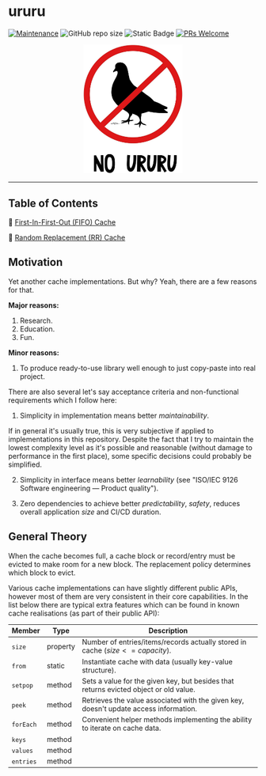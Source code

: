 # ururu

[![Maintenance](https://img.shields.io/maintenance/yes/2023.svg?style=flat)]()
![GitHub repo size](https://img.shields.io/github/repo-size/zhibirc/ururu?style=flat&color=008080)
![Static Badge](https://img.shields.io/badge/cache_algorithms-7-f0e68c)
[![PRs Welcome](https://img.shields.io/badge/PRs-welcome-blue.svg?style=flat)]()

<p align="center">
    <img width="200" src="ururu.jpeg">
</p>

---

## Table of Contents

🐢 [First-In-First-Out (FIFO) Cache](./fifo-cache/)

🐝 [Random Replacement (RR) Cache](./rr-cache/)

## Motivation

Yet another cache implementations. But why? Yeah, there are a few reasons for that.

**Major reasons:**

1. Research.
2. Education.
3. Fun.

**Minor reasons:**

1. To produce ready-to-use library well enough to just copy-paste into real project.

There are also several let's say acceptance criteria and non-functional requirements which I follow here:

1. Simplicity in implementation means better _maintainability_.

If in general it's usually true, this is very subjective if applied to implementations in this repository. Despite the fact that I try to maintain the lowest complexity level as it's possible and reasonable (without damage to performance in the first place), some specific decisions could probably be simplified.

2. Simplicity in interface means better _learnability_ (see "ISO/IEC 9126 Software engineering — Product quality").

3. Zero dependencies to achieve better _predictability_, _safety_, reduces overall application _size_ and CI/CD duration.

## General Theory

When the cache becomes full, a cache block or record/entry must be evicted to make room for a new block. The replacement policy determines which block to evict.

Various cache implementations can have slightly different public APIs, however most of them are very consistent in their core capabilities. In the list below there are typical extra features which can be found in known cache realisations (as part of their public API):

| Member  | Type   | Description                                                                         |
|---------|--------|-------------------------------------------------------------------------------------|
|`size`   |property|Number of entries/items/records actually stored in cache ($size <= capacity$).       |
|`from`   |static  |Instantiate cache with data (usually key-value structure).                           |
|`setpop` |method  |Sets a value for the given key, but besides that returns evicted object or old value.|
|`peek`   |method  |Retrieves the value associated with the given key, doesn't update access information.|
|`forEach`|method  |Convenient helper methods implementing the ability to iterate on cache data.         |
|`keys`   |method  |                                                                                     |
|`values` |method  |                                                                                     |
|`entries`|method  |                                                                                     |
